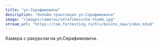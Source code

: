 ```yaml
---
title: "ул.Серафимовича"
description: "Онлайн-трансляция ул.Серафимовича"
image: "/images/cameras/serafimovicha-thumb.jpg"
stream_url: "https://cam.fortesting.ru/hls/boloto_new/index.m3u8"
---
```


Камера с ракурсом на ул.Серафимовича.
